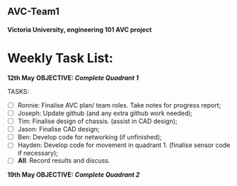 ## AVC-Team1
#### Victoria University, engineering 101 AVC project

# Weekly Task List:

**12th May**
**OBJECTIVE: _Complete Quadrant 1_**

TASKS:
- [ ] Ronnie: Finalise AVC plan/ team roles. Take notes for progress report;
- [ ] Joseph: Update github (and any extra github work needed);
- [ ] Tim: Finalise design of chassis. (assist in CAD design);
- [ ] Jason: Finalise CAD design;
- [ ] Ben: Develop code for networking (if unfinished);
- [ ] Hayden: Develop code for movement in quadrant 1. (finalise sensor code if necessary);
- [ ] **All**: Record results and discuss.

**19th May
OBJECTIVE: _Complete Quadrant 2_**
